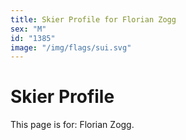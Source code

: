 ```yaml
---
title: Skier Profile for Florian Zogg
sex: "M"
id: "1385"
image: "/img/flags/sui.svg" 
---
```


# Skier Profile

This page is for: Florian Zogg.
    